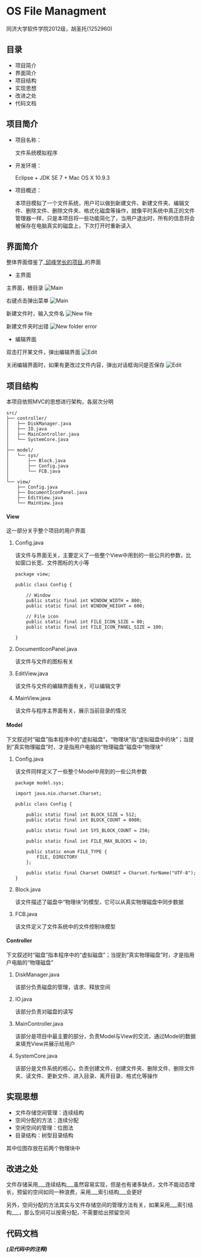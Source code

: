 OS File Managment
=================

同济大学软件学院2012级，胡圣托(1252960)

## 目录

- 项目简介
- 界面简介
- 项目结构
- 实现思想
- 改进之处
- 代码文档

## 项目简介

- 项目名称：

	文件系统模拟程序

- 开发环境：

	Eclipse + JDK SE 7 + Mac OS X 10.9.3

- 项目概述：

	本项目模拟了一个文件系统，用户可以做到新建文件、新建文件夹、编辑文件、删除文件、删除文件夹、格式化磁盘等操作，就像平时系统中真正的文件管理器一样，只是本项目将一些功能简化了，当用户退出时，所有的信息将会被保存在电脑真实的磁盘上，下次打开时重新读入

## 界面简介

整体界面借鉴了_[邱峰学长的项目](https://github.com/VioletHill/OS_FileSystem)_的界面

- 主界面

主界面，根目录
![Main](https://raw.githubusercontent.com/h1994st/OS_File_Managment/master/screenshot/main.png)

右键点击弹出菜单
![Main](https://raw.githubusercontent.com/h1994st/OS_File_Managment/master/screenshot/main%20-%20popup%20menu.png)

新建文件时，输入文件名
![New file](https://raw.githubusercontent.com/h1994st/OS_File_Managment/master/screenshot/main%20-%20new%20file.png)

新建文件夹时出错
![New folder error](https://raw.githubusercontent.com/h1994st/OS_File_Managment/master/screenshot/main%20-%20new%20folder%20error.png)

- 编辑界面

双击打开某文件，弹出编辑界面
![Edit](https://raw.githubusercontent.com/h1994st/OS_File_Managment/master/screenshot/edit.png)

关闭编辑界面时，如果有更改过文件内容，弹出对话框询问是否保存
![Edit](https://raw.githubusercontent.com/h1994st/OS_File_Managment/master/screenshot/edit%20-%20before%20exiting.png)

## 项目结构

本项目依照MVC的思想进行架构，各层次分明

```
src/
├── controller/
│   ├── DiskManager.java
│   ├── IO.java
│   ├── MainController.java
│   └── SystemCore.java
│
├── model/
│   └── sys/
│       ├── Block.java
│       ├── Config.java
│       └── FCB.java
│
└── view/
    ├── Config.java
    ├── DocumentIconPanel.java
    ├── EditView.java
    └── MainView.java
```

#### View

这一部分关乎整个项目的用户界面

1. Config.java

	该文件与界面无关，主要定义了一些整个View中用到的一些公共的参数，比如窗口长宽、文件图标的大小等

	```
	package view;

	public class Config {

		// Window
		public static final int WINDOW_WIDTH = 800;
		public static final int WINDOW_HEIGHT = 600;

		// File icon
		public static final int FILE_ICON_SIZE = 80;
		public static final int FILE_ICON_PANEL_SIZE = 100;

	}
	```

2. DocumentIconPanel.java

	该文件与文件的图标有关

3. EditView.java

	该文件与文件的编辑界面有关，可以编辑文字

4. MainView.java

	该文件与程序主界面有关，展示当前目录的情况


#### Model

下文叙述时“磁盘”指本程序中的“虚拟磁盘”，“物理块”指“虚拟磁盘中的块”；当提到“真实物理磁盘”时，才是指用户电脑的“物理磁盘”磁盘中“物理块”

1. Config.java

	该文件同样定义了一些整个Model中用到的一些公共参数

	```
	package model.sys;

	import java.nio.charset.Charset;

	public class Config {

		public static final int BLOCK_SIZE = 512;
		public static final int BLOCK_COUNT = 8000;

		public static final int SYS_BLOCK_COUNT = 256;

		public static final int FILE_MAX_BLOCKS = 10;

		public static enum FILE_TYPE {
			FILE, DIRECTORY
		};

		public static final Charset CHARSET = Charset.forName("UTF-8");
	}
	```

2. Block.java

	该文件描述了磁盘中“物理块”的模型，它可以从真实物理磁盘中同步数据

3. FCB.java

	该文件定义了文件系统中的文件控制块模型


#### Controller

下文叙述时“磁盘”指本程序中的“虚拟磁盘”；当提到“真实物理磁盘”时，才是指用户电脑的“物理磁盘”

1. DiskManager.java

	该部分负责磁盘的管理，请求、释放空间

2. IO.java

	该部分负责对磁盘的读写

3. MainController.java

	该部分是项目中最主要的部分，负责Model与View的交流，通过Model的数据来填充View并展示给用户

4. SystemCore.java

	该部分是文件系统的核心，负责创建文件、创建文件夹、删除文件、删除文件夹、读文件、更新文件、进入目录、离开目录、格式化等操作

## 实现思想

- 文件存储空间管理：连续结构
- 空间分配的方法：连续分配
- 空闲空间的管理：位图法
- 目录结构：树型目录结构

其中位图存放在前两个物理块中

## 改进之处

文件存储采用___连续结构___虽然容易实现，但是也有诸多缺点，文件不能动态增长，预留的空间如同一种浪费，采用___索引结构___会更好

另外，空间分配的方法其实与文件存储空间的管理方法有关，如果采用___索引结构___，那么空间可以按需分配，不需要给出预留空间

## 代码文档

___(见代码中的注释)___

